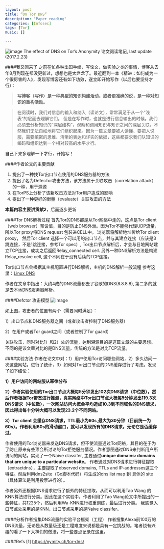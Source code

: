 ```yaml
---
layout: post
title: “On Tor DNS“
description: "Paper reading"
categories: [Infosec]
tags: [Tor]
music: []

---
```


![image](https://nymity.ch/tor-dns/img/overview.png)
The effect of DNS on Tor’s Anonymity 论文阅读笔记, last update (2017.2.23)
<!-- more -->

####我又回来了
之前在忙各种出国手续，写论文，做实验之类的事情，博客从去年8月到现在都没更新过，想想也是太烂龙了。最近翻到一本《精进：如何成为一个很厉害的人》，发现写博客还有如下功效，遂立即开始写作（以后也要坚持才行）：

>**写博客（写作）是一种典型的知识构建活动，或者更准确的说，是一种对知识的重构活动。**

> 在阅读时，我们对信息的输入和纳入（读论文），常常满足于从一个“浅表”的层面去理解它们。 但是在写作时，也就是进行信息输出的时候，我们必须去分析知识的“深层结构”，观察和调用知识与知识之间的深层关联，不然我们无法自如地将它们组织起来。因为一篇文章要被人读懂、要把人说服，需要缜密的思维、清晰的表达和详实的依据，这些都要求我们队知识的编码和组织达到一个相对较高的水平才行。

自己下来多理解一下才行，开始写！

####作者论文的主要贡献

1. 提出了一种找Tor出口节点使用的DNS服务器的方法
2. 提出了名为DefecTor攻击方法，该方法属于关联攻击（correlation attack）的一种，用于溯源
3. 在TorPS上分析了该新攻击方法对Tor用户造成的影响
4. 提出了一种更好的衡量（evaluate）关联攻击的方法

**本篇内容主要讲贡献2**，后面逐步更新

####Tor DNS解析过程
首先Tor的DNS都是从Tor网络中走的，这点是Tor client （web browser）预设值，目的是防止DNS外泄。因为Tor不能够代理UDP流量，所以Tor proxy将DNS request 包装进CELL中。 浏览器将解析地址传给Tor client proxy， 然后Tor client 选择一个可以用的出口节点，并与其建立连接（应该是3跳连接，不是1跳连接，参考Tor spec）, Tor出口节点解析后，才会与目地网站建立TCP连接，成功之后返回Relay_connected cell. 另外一种DNS解析方法是构建Relay_resolve cell, 这个不同在于没有后续的TCP连接。

Tor出口节点会根据其主机配置进行DNS解析，主机的DNS解析一般流程 参考这里：[Linux DNS](http://blog.csdn.net/wy5761/article/details/19485761)

作者在文章中指出：大约4成的DNS流量都去了谷歌的DNS(8.8.8.8), 第二多的就是去本地DNS服务器解析。

####Defctor 攻击模型
![image](http://i1-news.softpedia-static.com/images/news2/if-it-wanted-google-could-deanonymize-a-large-number-of-tor-connections-508863-3.png)

如上图，攻击者的位置有两个（需要同时满足）： 

1）出口节点和DNS服务器之间（或者攻击者控制了DNS服务器）

2）在用户或者Tor guard之间（或者控制了Tor guard）

关联攻击，同时对比1）和2）处的流量，达到溯源目的是这篇文章的主要思想。不同的是该文章对比的是DNS流量，传统的方法是对比TCP流量。

####实验方法
作者在论文中对：1）用户使用Tor访问哪些网站，2）多久访问一次这些网站，进行了统计，3）如何对Tor出口节点的DNS缓存进行了考虑。发现了如下结论：

**1）用户访问的网站服从幂律分布**

**2）作者实验使用的Tor出口节点大概每5分钟发出102次DNS请求（中位数），然后作者根据Tor带宽进行推测，真实网络中Tor出口节点大概每5分钟发出119.3次DNS请求（中位数），一次网站访问大概会平均造成10.3到不同域名的DNS请求，因此得出每十分钟大概可以发现23.2个不同网站。**

**3）Tor client 会缓存DNS请求，TTL最小为60s,最大为30分钟（目前统一为60s）。作者利用60s的滑动窗口，就可以发现所有的DNS请求，无论它是否缓存过。**

作者使用的Tor浏览器来发送DNS请求，但不使流量通过Tor网络，其目的在于为了防止原来有些顶会所讨论的Tor拒绝服务情况。作者意图通过DNS来判断用户所访问的网站，实现了一个Naive classifer, 主要通过**unique domains: domains that are unique to a particular website**。 作者通过对DNS请求进行特征提取（extractdns），主要提取了observed domains, TTLs and IP-addresses这三个特征。然后利用dns2site（Go脚本代码）将生成的dns list map 到 具体的 site（具体算法是利用投票进行的）。

作者另外还根据DNS请求进行了额外的特征提取，从而可以利用Tao Wang 的 KNN算法进行分类。因此在这个实验中，作者利用了Tao Wang论文中所提出的一些特征，共1225个，然后利用Wa-KNN进行权重训练，最后进行分类。 我感觉入口节点处采用的是KNN，出口节点采用的是Naive classifer。 

####分析作者搜集DNS流量的实验平台框架（工程）
作者搜集Alexa前100万的DNS流量，无论是从数量级还是工程难度来说都是具有一定挑战的。笔者饶有兴趣的看了一下大神们的做法，将一些要点记录在这里。





####Refs
[1] https://nymity.ch/tor-dns/

